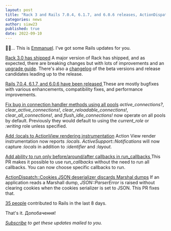 ```yaml
---
layout: post
title: "Rack 3 and Rails 7.0.4, 6.1.7, and 6.0.6 releases, ActionDispatch::Cookies, etc"
categories: news
author: siaw23
published: true
date: 2022-09-10
---
```


👋🏾... This is [Emmanuel](https://hayford.dev/). I've got some Rails updates for you.

[Rack 3.0 has shipped](https://github.com/rack/rack/blob/3.0.0/CHANGELOG.md)
A major version of Rack has shipped, and as expected, there are breaking changes but with lots of improvements and an [upgrade guide](https://github.com/rack/rack/blob/main/UPGRADE-GUIDE.md). There's also a [changelog](https://github.com/rack/rack/blob/main/CHANGELOG.md) of the beta versions and release candidates leading up to the release.

[Rails 7.0.4, 6.1.7, and 6.0.6 have been released
](https://rubyonrails.org/2022/9/9/Rails-7-0-4-6-1-7-6-0-6-have-been-released)These are mostly bugfixes with various enhancements, compatibility fixes, and performance improvements.

[Fix bug in connection handler methods using all pools](https://github.com/rails/rails/pull/45924)
_active_connections?_, _clear_active_connections!_, _clear_reloadable_connections!_, _clear_all_connections!_, and _flush_idle_connections!_ now operate on all pools by default. Previously they would default to using the _current_role_ or _:writing_ role unless specified.

[Add :locals to ActionView rendering instrumentation](https://github.com/rails/rails/pull/45977)
Action View render instrumentation now reports _:locals_. _ActiveSupport::Notifications_ will now capture _:locals_ in addition to _:identifier_ and _:layout._

[Add ability to run only before/around/after callbacks in run_callbacks
](https://github.com/rails/rails/pull/45952)This PR makes it possible to use _run_callbacks_ without the need to run all callbacks. You can now choose specific callbacks to run.

[ActionDispatch::Cookies JSON deserializer discards Marshal dumps](https://github.com/rails/rails/pull/45956)
If an application reads a Marshall dump, _JSON::ParserError_ is raised without clearing cookies when the cookies serializer is set to JSON. This PR fixes that.

[35 people](https://contributors.rubyonrails.org/contributors/in-time-window/20220902-20220910) contributed to Rails in the last 8 days.

That's it. Допобачення!

<p><i><a href="https://world.hey.com/this.week.in.rails">Subscribe</a> to get these updates mailed to you.</i></p>
